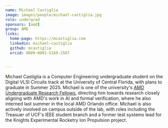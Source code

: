 ```yaml
---
name: Michael Castiglia
image: images/people/michael-castiglia.jpg
role: undergrad
sponsors: [amd]
group: AMD
links:
  home-page: https://mcastiglia.com
  linkedin: michael-castiglia
  github: mcastiglia
  orcid: 0009-0001-5169-2567


---
```


Michael Castiglia is a Computer Engineering undergraduate student on the Digital VLSI Circuits track at the University of Central Florida, with plans to graduate in Summer 2025. Michael is one of the university's [AMD Undergraduate Research Fellows](https://www.ece.ucf.edu/new-amd-partnership-provides-undergraduate-research-fellowship-to-ece-students/), directing him towards research closely aligning with AMD's work in AI and formal verification, where he also interned last summer in the local AMD Orlando office.
Michael is also actively involved on campus outside of the lab, with roles including the Treasuer of UCF's IEEE student branch and a former test systems lead for the Knights Experimental Rocketry Ion Propulsion project.
